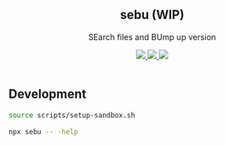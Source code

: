 <h2 align="center">sebu (WIP)</h2>
<p align="center">
  SEarch files and BUmp up version
</p>
<p align="center">
  <a title="Current version" href="https://badge.fury.io/js/sebu" rel="nofollow">
    <img src="https://badge.fury.io/js/sebu.svg">
  </a>
  <a title="deploy" href="https://github.com/algolia/shipjs" rel="nofollow">
    <img src="https://img.shields.io/badge/deploy-🛳%20Ship.js-blue?style=flat">
  </a>
  <a title="MIT License" href="[LICENSE](https://opensource.org/licenses/MIT)" rel="nofollow">
    <img src="https://img.shields.io/badge/License-MIT-green.svg">
  </a>
  <br>
  <br>
</p>

## Development

```bash
source scripts/setup-sandbox.sh

npx sebu -- -help
```
